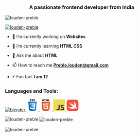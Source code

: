<h3 align="center">A passionate frontend developer from India</h3>

<p align="left"> <img src="https://komarev.com/ghpvc/?username=louden-preble&label=Profile%20views&color=0e75b6&style=plastic" alt="louden-preble" /> </p>

<p align="left"> <a href="https://github.com/ryo-ma/github-profile-trophy"><img src="https://github-profile-trophy.vercel.app/?username=louden-preble" alt="louden-preble" /></a> </p>

- 🔭 I’m currently working on **Websites**

- 🌱 I’m currently learning **HTML CSS**

- 💬 Ask me about **HTML**

- 📫 How to reach me **Preble.louden@gmail.com**

- ⚡ Fun fact **I am 12**
<h3 align="left">Languages and Tools:</h3>
<p align="left"> <a href="https://www.blender.org/" target="_blank" rel="noreferrer"> <img src="https://download.blender.org/branding/community/blender_community_badge_white.svg" alt="blender" width="40" height="40"/> </a> <a href="https://www.w3schools.com/css/" target="_blank" rel="noreferrer"> <img src="https://raw.githubusercontent.com/devicons/devicon/master/icons/css3/css3-original-wordmark.svg" alt="css3" width="40" height="40"/> </a> <a href="https://www.w3.org/html/" target="_blank" rel="noreferrer"> <img src="https://raw.githubusercontent.com/devicons/devicon/master/icons/html5/html5-original-wordmark.svg" alt="html5" width="40" height="40"/> </a> <a href="https://developer.mozilla.org/en-US/docs/Web/JavaScript" target="_blank" rel="noreferrer"> <img src="https://raw.githubusercontent.com/devicons/devicon/master/icons/javascript/javascript-original.svg" alt="javascript" width="40" height="40"/> </a> <a href="https://developer.apple.com/swift/" target="_blank" rel="noreferrer"> <img src="https://raw.githubusercontent.com/devicons/devicon/master/icons/swift/swift-original.svg" alt="swift" width="40" height="40"/> </a> </p>

<p><img align="left" src="https://github-readme-stats.vercel.app/api/top-langs?username=louden-preble&show_icons=true&locale=en&layout=compact" alt="louden-preble" /></p>

<p>&nbsp;<img align="center" src="https://github-readme-stats.vercel.app/api?username=louden-preble&show_icons=true&locale=en" alt="louden-preble" /></p>

<p><img align="center" src="https://github-readme-streak-stats.herokuapp.com/?user=louden-preble&" alt="louden-preble" /></p>
